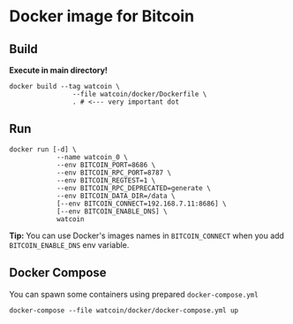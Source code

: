 # Docker image for Bitcoin

## Build

**Execute in main directory!**

    docker build --tag watcoin \
                    --file watcoin/docker/Dockerfile \
                    . # <--- very important dot

## Run

    docker run [-d] \
                --name watcoin_0 \
                --env BITCOIN_PORT=8686 \
                --env BITCOIN_RPC_PORT=8787 \
                --env BITCOIN_REGTEST=1 \
                --env BITCOIN_RPC_DEPRECATED=generate \
                --env BITCOIN_DATA_DIR=/data \
                [--env BITCOIN_CONNECT=192.168.7.11:8686] \
                [--env BITCOIN_ENABLE_DNS] \
                watcoin

**Tip:** You can use Docker's images names in `BITCOIN_CONNECT` when you add `BITCOIN_ENABLE_DNS` env variable.

## Docker Compose

You can spawn some containers using prepared `docker-compose.yml`

    docker-compose --file watcoin/docker/docker-compose.yml up

